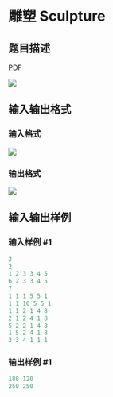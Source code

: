 # 雕塑 Sculpture

## 题目描述

[problemUrl]: https://uva.onlinejudge.org/index.php?option=com_onlinejudge&Itemid=8&category=243&page=show_problem&problem=3323

[PDF](https://uva.onlinejudge.org/external/121/p12171.pdf)

![](https://cdn.luogu.com.cn/upload/vjudge_pic/UVA12171/978f31007b2d2710615f089e658f2a312338d9e3.png)

## 输入输出格式

### 输入格式

![](https://cdn.luogu.com.cn/upload/vjudge_pic/UVA12171/bd21890633b7beb14053511b7c8f867e16452d62.png)

### 输出格式

![](https://cdn.luogu.com.cn/upload/vjudge_pic/UVA12171/0523230c6b891030a21b548b9f8f3102cdeea20e.png)

## 输入输出样例

### 输入样例 #1

```cpp
2
2
1 2 3 3 4 5
6 2 3 3 4 5
7
1 1 1 5 5 1
1 1 10 5 5 1
1 1 2 1 4 8
2 1 2 4 1 8
5 2 2 1 4 8
1 5 2 4 1 8
3 3 4 1 1 1
```


### 输出样例 #1

```cpp
188 120
250 250
```


